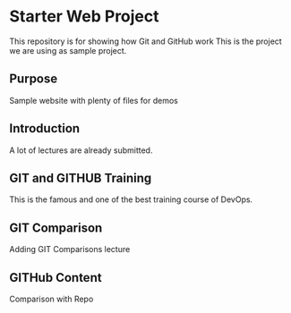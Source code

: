 # Starter Web Project

This repository is for showing how Git and GitHub work
This is the project we are using as sample project.

## Purpose

Sample website with plenty of files for demos

## Introduction
A lot of lectures are already submitted.

## GIT and GITHUB Training
This is the famous and one of the best training course of DevOps.

## GIT Comparison
Adding GIT Comparisons lecture

## GITHub Content
Comparison with Repo